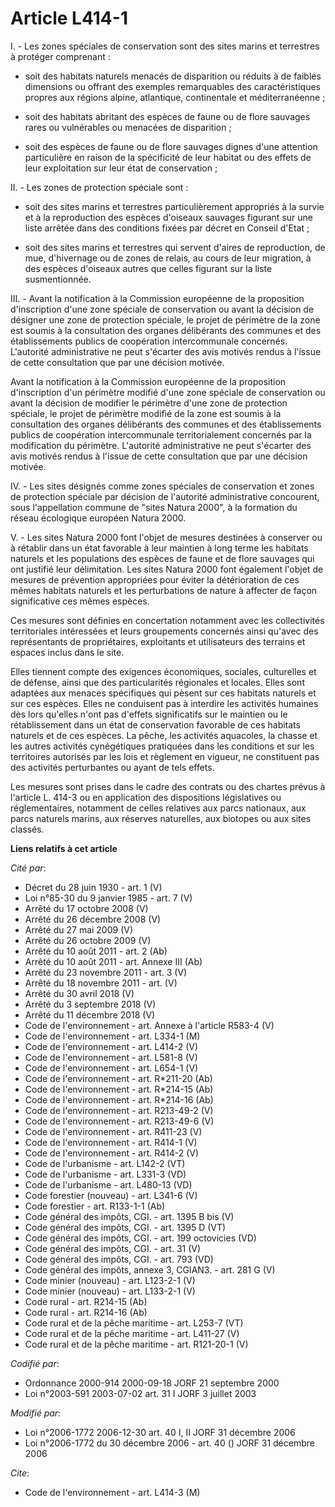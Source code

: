 # Article L414-1

I. - Les zones spéciales de conservation sont des sites marins et terrestres à protéger comprenant :

- soit des habitats naturels menacés de disparition ou réduits à de faibles dimensions ou offrant des exemples remarquables
des caractéristiques propres aux régions alpine, atlantique, continentale et méditerranéenne ;

- soit des habitats abritant des espèces de faune ou de flore sauvages rares ou vulnérables ou menacées de disparition ;

- soit des espèces de faune ou de flore sauvages dignes d'une attention particulière en raison de la spécificité de leur
habitat ou des effets de leur exploitation sur leur état de conservation ;

II. - Les zones de protection spéciale sont :

- soit des sites marins et terrestres particulièrement appropriés à la survie et à la reproduction des espèces d'oiseaux
sauvages figurant sur une liste arrêtée dans des conditions fixées par décret en Conseil d'Etat ;

- soit des sites marins et terrestres qui servent d'aires de reproduction, de mue, d'hivernage ou de zones de relais, au
cours de leur migration, à des espèces d'oiseaux autres que celles figurant sur la liste susmentionnée.

III. - Avant la notification à la Commission européenne de la proposition d'inscription d'une zone spéciale de conservation
ou avant la décision de désigner une zone de protection spéciale, le projet de périmètre de la zone est soumis à la
consultation des organes délibérants des communes et des établissements publics de coopération intercommunale concernés.
L'autorité administrative ne peut s'écarter des avis motivés rendus à l'issue de cette consultation que par une décision
motivée.

Avant la notification à la Commission européenne de la proposition d'inscription d'un périmètre modifié d'une zone spéciale
de conservation ou avant la décision de modifier le périmètre d'une zone de protection spéciale, le projet de périmètre
modifié de la zone est soumis à la consultation des organes délibérants des communes et des établissements publics de
coopération intercommunale territorialement concernés par la modification du périmètre. L'autorité administrative ne peut
s'écarter des avis motivés rendus à l'issue de cette consultation que par une décision motivée.

IV. - Les sites désignés comme zones spéciales de conservation et zones de protection spéciale par décision de l'autorité
administrative concourent, sous l'appellation commune de "sites Natura 2000", à la formation du réseau écologique européen
Natura 2000.

V. - Les sites Natura 2000 font l'objet de mesures destinées à conserver ou à rétablir dans un état favorable à leur maintien
à long terme les habitats naturels et les populations des espèces de faune et de flore sauvages qui ont justifié leur
délimitation. Les sites Natura 2000 font également l'objet de mesures de prévention appropriées pour éviter la détérioration
de ces mêmes habitats naturels et les perturbations de nature à affecter de façon significative ces mêmes espèces.

Ces mesures sont définies en concertation notamment avec les collectivités territoriales intéressées et leurs groupements
concernés ainsi qu'avec des représentants de propriétaires, exploitants et utilisateurs des terrains et espaces inclus dans
le site.

Elles tiennent compte des exigences économiques, sociales, culturelles et de défense, ainsi que des particularités régionales
et locales. Elles sont adaptées aux menaces spécifiques qui pèsent sur ces habitats naturels et sur ces espèces. Elles ne
conduisent pas à interdire les activités humaines dès lors qu'elles n'ont pas d'effets significatifs sur le maintien ou le
rétablissement dans un état de conservation favorable de ces habitats naturels et de ces espèces. La pêche, les activités
aquacoles, la chasse et les autres activités cynégétiques pratiquées dans les conditions et sur les territoires autorisés par
les lois et règlement en vigueur, ne constituent pas des activités perturbantes ou ayant de tels effets.

Les mesures sont prises dans le cadre des contrats ou des chartes prévus à l'article L. 414-3 ou en application des
dispositions législatives ou réglementaires, notamment de celles relatives aux parcs nationaux, aux parcs naturels marins,
aux réserves naturelles, aux biotopes ou aux sites classés.

**Liens relatifs à cet article**

_Cité par_:

  - Décret du 28 juin 1930 - art. 1 (V)
  - Loi n°85-30 du 9 janvier 1985 - art. 7 (V)
  - Arrêté du 17 octobre 2008 (V)
  - Arrêté du 26 décembre 2008 (V)
  - Arrêté du 27 mai 2009 (V)
  - Arrêté du 26 octobre 2009 (V)
  - Arrêté du 10 août 2011 - art. 2 (Ab)
  - Arrêté du 10 août 2011 - art. Annexe III (Ab)
  - Arrêté du 23 novembre 2011 - art. 3 (V)
  - Arrêté du 18 novembre 2011 - art. (V)
  - Arrêté du 30 avril 2018 (V)
  - Arrêté du 3 septembre 2018 (V)
  - Arrêté du 11 décembre 2018 (V)
  - Code de l'environnement - art. Annexe à l'article R583-4 (V)
  - Code de l'environnement - art. L334-1 (M)
  - Code de l'environnement - art. L414-2 (V)
  - Code de l'environnement - art. L581-8 (V)
  - Code de l'environnement - art. L654-1 (V)
  - Code de l'environnement - art. R*211-20 (Ab)
  - Code de l'environnement - art. R*214-15 (Ab)
  - Code de l'environnement - art. R*214-16 (Ab)
  - Code de l'environnement - art. R213-49-2 (V)
  - Code de l'environnement - art. R213-49-6 (V)
  - Code de l'environnement - art. R411-23 (V)
  - Code de l'environnement - art. R414-1 (V)
  - Code de l'environnement - art. R414-2 (V)
  - Code de l'urbanisme - art. L142-2 (VT)
  - Code de l'urbanisme - art. L331-3 (VD)
  - Code de l'urbanisme - art. L480-13 (VD)
  - Code forestier (nouveau) - art. L341-6 (V)
  - Code forestier - art. R133-1-1 (Ab)
  - Code général des impôts, CGI. - art. 1395 B bis (V)
  - Code général des impôts, CGI. - art. 1395 D (VT)
  - Code général des impôts, CGI. - art. 199 octovicies (VD)
  - Code général des impôts, CGI. - art. 31 (V)
  - Code général des impôts, CGI. - art. 793 (VD)
  - Code général des impôts, annexe 3, CGIAN3. - art. 281 G (V)
  - Code minier (nouveau) - art. L123-2-1 (V)
  - Code minier (nouveau) - art. L133-2-1 (V)
  - Code rural - art. R214-15 (Ab)
  - Code rural - art. R214-16 (Ab)
  - Code rural et de la pêche maritime - art. L253-7 (VT)
  - Code rural et de la pêche maritime - art. L411-27 (V)
  - Code rural et de la pêche maritime - art. R121-20-1 (V)

_Codifié par_:

  - Ordonnance 2000-914 2000-09-18 JORF 21 septembre 2000
  - Loi n°2003-591 2003-07-02 art. 31 I JORF 3 juillet 2003

_Modifié par_:

  - Loi n°2006-1772 2006-12-30 art. 40 I, II JORF 31 décembre 2006
  - Loi n°2006-1772 du 30 décembre 2006 - art. 40 () JORF 31 décembre 2006

_Cite_:

  - Code de l'environnement - art. L414-3 (M)

